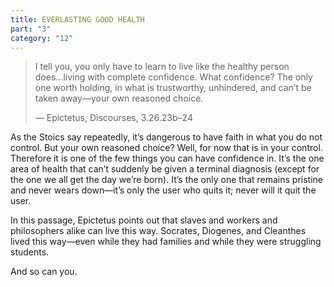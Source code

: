 ```yaml
---
title: EVERLASTING GOOD HEALTH
part: "3"
category: "12"
---
```


> I tell you, you only have to learn to live like the healthy person does...living with complete confidence. What confidence? The only one worth holding, in what is trustworthy, unhindered, and can’t be taken away—your own reasoned choice.
>
> — Epictetus, Discourses, 3.26.23b–24

As the Stoics say repeatedly, it’s dangerous to have faith in what you do not control. But your own reasoned choice? Well, for now that is in your control. Therefore it is one of the few things you can have confidence in. It’s the one area of health that can’t suddenly be given a terminal diagnosis (except for the one we all get the day we’re born). It’s the only one that remains pristine and never wears down—it’s only the user who quits it; never will it quit the user.

In this passage, Epictetus points out that slaves and workers and philosophers alike can live this way. Socrates, Diogenes, and Cleanthes lived this way—even while they had families and while they were struggling students.

And so can you.
